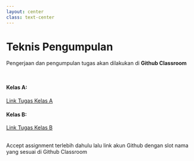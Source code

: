 ```yaml
---
layout: center
class: text-center
---
```


# Teknis Pengumpulan

Pengerjaan dan pengumpulan tugas akan dilakukan di **Github Classroom**

<div grid="~ cols-2 gap-2" style="margin-top: 48px">
  <div>

#### Kelas A:

[Link Tugas Kelas A](https://classroom.github.com/a/JWfGdq7W)

  </div>
  <div>

#### Kelas B:

[Link Tugas Kelas B](https://classroom.github.com/a/8AToegSW)

  </div>
</div>

<br>
Accept assignment terlebih dahulu lalu link akun Github dengan slot nama yang sesuai di Github Classroom
